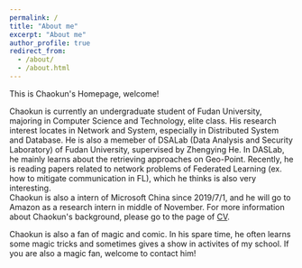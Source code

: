 ```yaml
---
permalink: /
title: "About me"
excerpt: "About me"
author_profile: true
redirect_from: 
  - /about/
  - /about.html
---
```


This is Chaokun's Homepage, welcome!

Chaokun is currently an undergraduate student of Fudan University, majoring in Computer Science and Technology, elite class. His research interest locates in Network and System, especially in Distributed System and Database. He is also a memeber of DSALab (Data Analysis and Security Laboratory) of Fudan University, supervised by Zhengying He. In DASLab, he mainly learns about the retrieving approaches on Geo-Point. Recently, he is reading papers related to network problems of Federated Learning (ex. how to mitigate communication in FL), which he thinks is also very interesting. <br>
Chaokun is also a intern of Microsoft China since 2019/7/1, and he will go to Amazon as a research intern in middle of November.
For more information about Chaokun's background, please go to the page of [CV](https://chaokunchang.github.io/cv/). 

Chaokun is also a fan of magic and comic. In his spare time, he often learns some magic tricks and sometimes gives a show in activites of my school. If you are also a magic fan, welcome to contact him!
